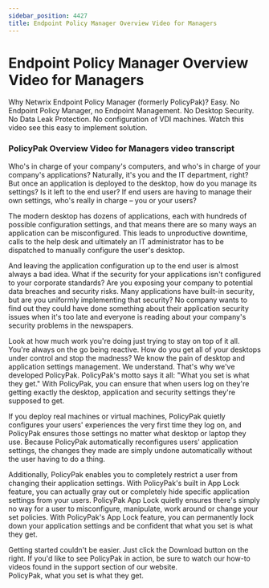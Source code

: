 ```yaml
---
sidebar_position: 4427
title: Endpoint Policy Manager Overview Video for Managers
---
```


# Endpoint Policy Manager Overview Video for Managers

Why Netwrix Endpoint Policy Manager (formerly PolicyPak)? Easy. No Endpoint Policy Manager, no Endpoint Management. No Desktop Security. No Data Leak Protection. No configuration of VDI machines. Watch this video see this easy to implement solution.

### PolicyPak Overview Video for Managers video transcript

Who's in charge of your company's computers, and who's in charge of your company's applications? Naturally, it's you and the IT department, right? But once an application is deployed to the desktop, how do you manage its settings? Is it left to the end user? If end users are having to manage their own settings, who's really in charge – you or your users?

The modern desktop has dozens of applications, each with hundreds of possible configuration settings, and that means there are so many ways an application can be misconfigured. This leads to unproductive downtime, calls to the help desk and ultimately an IT administrator has to be dispatched to manually configure the user's desktop.

And leaving the application configuration up to the end user is almost always a bad idea. What if the security for your applications isn't configured to your corporate standards? Are you exposing your company to potential data breaches and security risks. Many applications have built-in security, but are you uniformly implementing that security? No company wants to find out they could have done something about their application security issues when it's too late and everyone is reading about your company's security problems in the newspapers.

Look at how much work you're doing just trying to stay on top of it all. You're always on the go being reactive. How do you get all of your desktops under control and stop the madness? We know the pain of desktop and application settings management. We understand. That's why we've developed PolicyPak. PolicyPak's motto says it all: "What you set is what they get." With PolicyPak, you can ensure that when users log on they're getting exactly the desktop, application and security settings they're supposed to get.

If you deploy real machines or virtual machines, PolicyPak quietly configures your users' experiences the very first time they log on, and PolicyPak ensures those settings no matter what desktop or laptop they use. Because PolicyPak automatically reconfigures users' application settings, the changes they made are simply undone automatically without the user having to do a thing.

Additionally, PolicyPak enables you to completely restrict a user from changing their application settings. With PolicyPak's built in App Lock feature, you can actually gray out or completely hide specific application settings from your users. PolicyPak App Lock quietly ensures there's simply no way for a user to misconfigure, manipulate, work around or change your set policies. With PolicyPak's App Lock feature, you can permanently lock down your application settings and be confident that what you set is what they get.

Getting started couldn't be easier. Just click the Download button on the right. If you'd like to see PolicyPak in action, be sure to watch our how-to videos found in the support section of our website.  
PolicyPak, what you set is what they get.